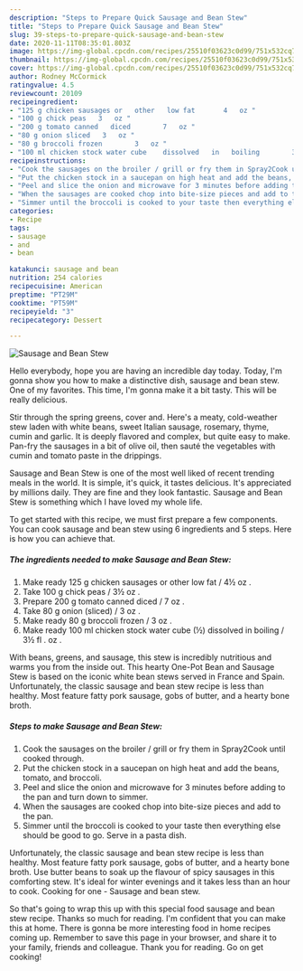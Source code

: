 ```yaml
---
description: "Steps to Prepare Quick Sausage and Bean Stew"
title: "Steps to Prepare Quick Sausage and Bean Stew"
slug: 39-steps-to-prepare-quick-sausage-and-bean-stew
date: 2020-11-11T08:35:01.803Z
image: https://img-global.cpcdn.com/recipes/25510f03623c0d99/751x532cq70/sausage-and-bean-stew-recipe-main-photo.jpg
thumbnail: https://img-global.cpcdn.com/recipes/25510f03623c0d99/751x532cq70/sausage-and-bean-stew-recipe-main-photo.jpg
cover: https://img-global.cpcdn.com/recipes/25510f03623c0d99/751x532cq70/sausage-and-bean-stew-recipe-main-photo.jpg
author: Rodney McCormick
ratingvalue: 4.5
reviewcount: 20109
recipeingredient:
- "125 g chicken sausages or   other   low fat       4   oz "
- "100 g chick peas   3   oz "
- "200 g tomato canned   diced        7   oz "
- "80 g onion sliced   3   oz "
- "80 g broccoli frozen        3   oz "
- "100 ml chicken stock water cube    dissolved   in   boiling        3   fl   oz "
recipeinstructions:
- "Cook the sausages on the broiler / grill or fry them in Spray2Cook until cooked through."
- "Put the chicken stock in a saucepan on high heat and add the beans, tomato, and broccoli."
- "Peel and slice the onion and microwave for 3 minutes before adding to the pan and turn down to simmer."
- "When the sausages are cooked chop into bite-size pieces and add to the pan."
- "Simmer until the broccoli is cooked to your taste then everything else should be good to go. Serve in a pasta dish."
categories:
- Recipe
tags:
- sausage
- and
- bean

katakunci: sausage and bean 
nutrition: 254 calories
recipecuisine: American
preptime: "PT29M"
cooktime: "PT59M"
recipeyield: "3"
recipecategory: Dessert

---
```



![Sausage and Bean Stew](https://img-global.cpcdn.com/recipes/25510f03623c0d99/751x532cq70/sausage-and-bean-stew-recipe-main-photo.jpg)

Hello everybody, hope you are having an incredible day today. Today, I'm gonna show you how to make a distinctive dish, sausage and bean stew. One of my favorites. This time, I'm gonna make it a bit tasty. This will be really delicious.

Stir through the spring greens, cover and. Here&#39;s a meaty, cold-weather stew laden with white beans, sweet Italian sausage, rosemary, thyme, cumin and garlic. It is deeply flavored and complex, but quite easy to make. Pan-fry the sausages in a bit of olive oil, then sauté the vegetables with cumin and tomato paste in the drippings.

Sausage and Bean Stew is one of the most well liked of recent trending meals in the world. It is simple, it's quick, it tastes delicious. It's appreciated by millions daily. They are fine and they look fantastic. Sausage and Bean Stew is something which I have loved my whole life.


To get started with this recipe, we must first prepare a few components. You can cook sausage and bean stew using 6 ingredients and 5 steps. Here is how you can achieve that.

<!--inarticleads1-->

##### The ingredients needed to make Sausage and Bean Stew:

1. Make ready 125 g chicken sausages or   other   low fat      / 4½   oz .
1. Take 100 g chick peas /  3½   oz .
1. Prepare 200 g tomato canned   diced      /  7   oz .
1. Take 80 g onion (sliced) /  3   oz .
1. Make ready 80 g broccoli frozen      /  3   oz .
1. Make ready 100 ml chicken stock water cube  (½)  dissolved   in   boiling      /  3½   fl .  oz .


With beans, greens, and sausage, this stew is incredibly nutritious and warms you from the inside out. This hearty One-Pot Bean and Sausage Stew is based on the iconic white bean stews served in France and Spain. Unfortunately, the classic sausage and bean stew recipe is less than healthy. Most feature fatty pork sausage, gobs of butter, and a hearty bone broth. 

<!--inarticleads2-->

##### Steps to make Sausage and Bean Stew:

1. Cook the sausages on the broiler / grill or fry them in Spray2Cook until cooked through.
1. Put the chicken stock in a saucepan on high heat and add the beans, tomato, and broccoli.
1. Peel and slice the onion and microwave for 3 minutes before adding to the pan and turn down to simmer.
1. When the sausages are cooked chop into bite-size pieces and add to the pan.
1. Simmer until the broccoli is cooked to your taste then everything else should be good to go. Serve in a pasta dish.


Unfortunately, the classic sausage and bean stew recipe is less than healthy. Most feature fatty pork sausage, gobs of butter, and a hearty bone broth. Use butter beans to soak up the flavour of spicy sausages in this comforting stew. It&#39;s ideal for winter evenings and it takes less than an hour to cook. Cooking for one - Sausage and bean stew. 

So that's going to wrap this up with this special food sausage and bean stew recipe. Thanks so much for reading. I'm confident that you can make this at home. There is gonna be more interesting food in home recipes coming up. Remember to save this page in your browser, and share it to your family, friends and colleague. Thank you for reading. Go on get cooking!
